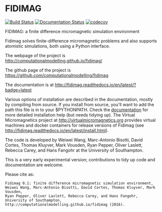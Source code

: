 FIDIMAG
=======

[![Build Status](https://travis-ci.org/computationalmodelling/fidimag.svg?branch=master)](https://travis-ci.org/computationalmodelling/fidimag)
[![Documentation Status](https://readthedocs.org/projects/fidimag/badge/?version=latest)](http://fidimag.readthedocs.org/en/latest/?badge=latest)
[![codecov](https://codecov.io/gh/computationalmodelling/fidimag/branch/master/graph/badge.svg)](https://codecov.io/gh/computationalmodelling/fidimag)

FIDIMAG: a finite difference micromagnetic simulation environment

Fidimag solves finite-difference micromagnetic problems and also
supports atomistic simulations, both using a Python interface.

The webpage of the project is http://computationalmodelling.github.io/fidimag/

The github page of the project is https://github.com/computationalmodelling/fidimag

The documentation is at http://fidimag.readthedocs.io/en/latest/?badge=latest

Various options of installation are described in the documentation, mostly by compiling from source. If you install from source, you'll want to add the path this file is in to your $PYTHONPATH. Check the [documentation](http://fidimag.readthedocs.org) for more
detailed installation help (but needs tidying up). The Virtual Micromagnetics project at http://virtualmicromagnetics.org provides virtual machines and docker containers for release versions of Fidimag (see http://fidimag.readthedocs.io/en/latest/install.html).

The code is developed by Weiwei Wang, Marc-Antonio Bisotti, David Cortes, Thomas Kluyver, Mark Vousden, Ryan Pepper, Oliver Laslett, Rebecca Carey, and Hans Fangohr at the University of Southampton.

This is a very early experimental version; contributions to tidy up code and documentation are welcome.

Please cite as:

    Fidimag 0.1: finite difference micromagnetic simulation environment,
    Weiwei Wang, Marc-Antonio Bisotti, David Cortes, Thomas Kluyver, Mark Vousden,
    Ryan Pepper, Oliver Laslett, Rebecca Carey, and Hans Fangohr,
    University of Southampton, http://computationalmodelling.github.io/fidimag (2016).


